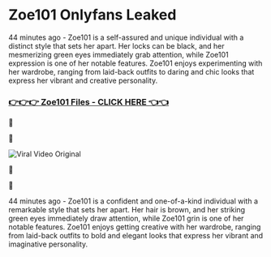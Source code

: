 # Zoe101 Onlyfans Leaked

<p>44 minutes ago - Zoe101 is a self-assured and unique individual with a distinct style that sets her apart. Her locks can be black, and her mesmerizing green eyes immediately grab attention, while Zoe101 expression is one of her notable features. Zoe101 enjoys experimenting with her wardrobe, ranging from laid-back outfits to daring and chic looks that express her vibrant and creative personality.</p><p>
<h3><a href="https://fansleaks.com-getfree.pro/zoe101" rel="nofollow">👉👉👉 Zoe101 Files - CLICK HERE 👈👈</a></h3>
<p>🔻</p>
<p>🔻</p> <p>
<a href="https://fansleaks.com-getfree.pro/zoe101" rel="nofollow"><img src="https://i.imgur.com/0ZbtXZ5.gif" alt="Viral Video Original" style="max-width: 100%; display: inline-block;" data-target="animated-image.originalImage"></a>
<p>🔻</p>
<p>🔻</p> <p>44 minutes ago - Zoe101 is a confident and one-of-a-kind individual with a remarkable style that sets her apart. Her hair is brown, and her striking green eyes immediately draw attention, while Zoe101 grin is one of her notable features. Zoe101 enjoys getting creative with her wardrobe, ranging from laid-back outfits to bold and elegant looks that express her vibrant and imaginative personality.</p>